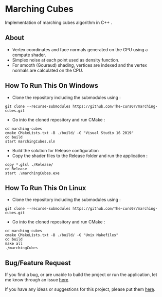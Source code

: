 # Marching Cubes

Implementation of marching cubes algorithm in C++ .

## About
* Vertex coordinates and face normals generated on the GPU using a compute shader.
* Simplex noise at each point used as density function.
* For smooth (Gouraud) shading, vertices are indexed and the vertex normals are calculated on the CPU.

## How To Run This On Windows
* Clone the repository including the submodules using : 
```properties
git clone --recurse-submodules https://github.com/The-curs0r/marching-cubes.git
```
* Go into the cloned repository and run CMake : 
```properties
cd marching-cubes
cmake CMakeLists.txt -B ./build/ -G "Visual Studio 16 2019"
cd build
start marchingCubes.sln
```
* Build the solution for Release configuration
* Copy the shader files to the Release folder and run the application :   
```properties
copy *.glsl ./Release/
cd Release
start .\marchingCubes.exe
```

## How To Run This On Linux
* Clone the repository including the submodules using : 
```properties
git clone --recurse-submodules https://github.com/The-curs0r/marching-cubes.git
```
* Go into the cloned repository and run CMake : 
```properties
cd marching-cubes
cmake CMakeLists.txt -B ./build/ -G "Unix Makefiles"
cd build
make all
./marchingCubes 
```

## Bug/Feature Request
If you find a bug, or are unable to build the project or run the application, let me know through an issue [here](https://github.com/The-curs0r/marching-cubes/issues/new?assignees=&labels=&template=bug_report.md&title=).

If you have any ideas or suggestions for this project, please put them [here](https://github.com/The-curs0r/marching-cubes/issues/new?assignees=&labels=&template=feature_request.md&title=).